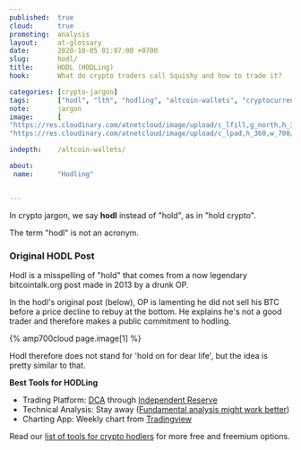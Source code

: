```yaml
---
published:  true
cloud:      true
promoting:  analysis
layout:     at-glossary
date:       2020-10-05 01:07:00 +0700
slug:       hodl/
title:      HODL (HODLing)
hook:       What do crypto traders call Squishy and how to trade it?

categories: [crypto-jargon]
tags:       ["hodl", "lth", "hodling", "altcoin-wallets", "cryptocurrency-wallets"]
note:       jargon
image:      [
"https://res.cloudinary.com/atnetcloud/image/upload/c_lfill,g_north,h_360,w_700/v1601967921/atnet/_glossary/photo-1471549088264-f07cd513cf9e_wn9zxg.jpg",
"https://res.cloudinary.com/atnetcloud/image/upload/c_lpad,h_360,w_700/v1601967880/atnet/_glossary/hodl_ypbiay.jpg"]

indepth:    /altcoin-wallets/

about:
 name:      "Hodling"


---
```


In crypto jargon, we say **hodl** instead of "hold", as in "hold crypto".

The term "hodl" is not an acronym.

### Original HODL Post

Hodl is a misspelling of "hold" that comes from a now legendary bitcointalk.org post made in 2013 by a drunk OP.

In the hodl's original post (below), OP is lamenting he did not sell his BTC before a price decline to rebuy at the bottom. He explains he's not a good trader and therefore makes a public commitment to hodling.

{% amp700cloud page.image[1] %}

Hodl therefore does not stand for 'hold on for dear life', but the idea is pretty similar to that.

**Best Tools for HODLing**

* Trading Platform: [DCA](/glossary/dca/) through [Independent Reserve](http://bit.ly/at-indyres)
* Technical Analysis: Stay away ([Fundamental analysis might work better](/value/))
* Charting App: Weekly chart from [Tradingview](https://bit.ly/at-tvd-btcusd)

Read our [list of tools for crypto hodlers](/tools/) for more free and freemium options.
